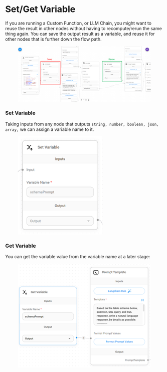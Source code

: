 # Set/Get Variable

If you are running a Custom Function, or LLM Chain, you might want to reuse the result in other nodes without having to recompute/rerun the same thing again. You can save the output result as a variable, and reuse it for other nodes that is further down the flow path.

<figure><img src="../../.gitbook/assets/savereuse.png" alt=""><figcaption></figcaption></figure>

### Set Variable

Taking inputs from any node that outputs `string, number, boolean, json, array,` we can assign a variable name to it.

<figure><img src="../../.gitbook/assets/image (11) (1) (1) (1) (1) (1).png" alt="" width="270"><figcaption></figcaption></figure>

### Get Variable

You can get the variable value from the variable name at a later stage:

<figure><img src="../../.gitbook/assets/image (12) (1) (2).png" alt="" width="563"><figcaption></figcaption></figure>
